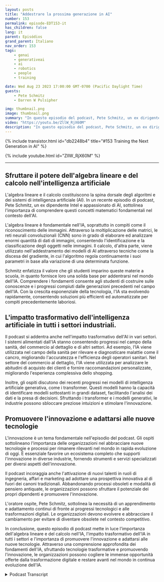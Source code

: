 ```yaml
---
layout: posts
title: "Addestrare la prossima generazione in AI"
number: 153
permalink: episode-EDT153-it
has_children: false
lang: it
parent: Episódios
grand_parent: Italiano
nav_order: 153
tags:
    - genai
    - generativeai
    - ai
    - robotics
    - people
    - training

date: Wed Aug 23 2023 17:00:00 GMT-0700 (Pacific Daylight Time)
guests:
    - Pete Schmitz
    - Darren W Pulsipher

img: thumbnail.png
image: thumbnail.png
summary: "In questo episodio del podcast, Pete Schmitz, un ex dirigente commerciale di Intel, parla del suo lavoro con gli studenti delle scuole superiori nell'insegnare loro sull'IA e su come utilizzarla nelle competizioni di robotica. Spiega che queste competizioni richiedono l'uso dell'autonomia e l'IA è un componente cruciale per raggiungerla. Pete condivide un esempio di come la visione artificiale, alimentata dall'IA, viene utilizzata nel veicolo navale senza pilota del Defense Advanced Research Projects Agency, DARPA D Hunter."
video: "https://youtu.be/ZllW_RjX60M"
description: "In questo episodio del podcast, Pete Schmitz, un ex dirigente commerciale di Intel, parla del suo lavoro con gli studenti delle scuole superiori nell'insegnare loro sull'IA e su come utilizzarla nelle competizioni di robotica. Spiega che queste competizioni richiedono l'uso dell'autonomia e l'IA è un componente cruciale per raggiungerla. Pete condivide un esempio di come la visione artificiale, alimentata dall'IA, viene utilizzata nel veicolo navale senza pilota del Defense Advanced Research Projects Agency, DARPA D Hunter."
---
```


<div>
{% include transistor.html id="db2248b4" title="#153 Training the Next Generation in AI" %}

{% include youtube.html id="ZllW_RjX60M" %}
</div>

---

## Sfruttare il potere dell'algebra lineare e del calcolo nell'intelligenza artificiale

L'algebra lineare e il calcolo costituiscono la spina dorsale degli algoritmi e dei sistemi di intelligenza artificiale (AI). In un recente episodio di podcast, Pete Schmitz, un ex dipendente Intel e appassionato di AI, sottolinea l'importanza di comprendere questi concetti matematici fondamentali nel contesto dell'AI.

L'algebra lineare è fondamentale nell'IA, soprattutto in compiti come il riconoscimento delle immagini. Attraverso la moltiplicazione delle matrici, le reti neurali convoluzionali (CNN) sono in grado di elaborare ed analizzare enormi quantità di dati di immagini, consentendo l'identificazione e la classificazione degli oggetti nelle immagini. Il calcolo, d'altra parte, viene utilizzato nell'addestramento dei modelli di AI attraverso tecniche come la discesa del gradiente, in cui l'algoritmo regola continuamente i suoi parametri in base alla variazione di una determinata funzione.

Schmitz enfatizza il valore che gli studenti imparino queste materie a scuola, in quanto fornisce loro una solida base per addentrarsi nel mondo dell'IA. Comprendere i fondamenti consente agli studenti di costruire sulle conoscenze e i progressi compiuti dalle generazioni precedenti nel campo dell'IA. Con la crescita esponenziale della tecnologia, l'IA sta evolvendo rapidamente, consentendo soluzioni più efficienti ed automatizzate per compiti precedentemente laboriosi.

## L'impatto trasformativo dell'intelligenza artificiale in tutti i settori industriali.

Il podcast si addentra anche nell'impatto trasformativo dell'AI in vari settori. I sistemi alimentati dall'IA stanno consentendo progressi nel campo della sanità, del commercio al dettaglio e di altri settori. Ad esempio, l'IA viene utilizzata nel campo della sanità per rilevare e diagnosticare malattie come il cancro, migliorando l'accuratezza e l'efficienza degli operatori sanitari. Nel settore del commercio al dettaglio, l'IA viene utilizzata per analizzare le abitudini di acquisto dei clienti e fornire raccomandazioni personalizzate, migliorando l'esperienza complessiva dello shopping.

Inoltre, gli ospiti discutono dei recenti progressi nei modelli di intelligenza artificiale generativa, come i transformer. Questi modelli hanno la capacità di identificare modelli sottostanti in grandi dataset, facilitando l'analisi dei dati e la presa di decisioni. Sfruttando i transformer e i modelli generativi, le industrie possono sbloccare preziose intuizioni e stimolare l'innovazione.

## Promuovere l'innovazione e adattarsi alle nuove tecnologie

L'innovazione è un tema fondamentale nell'episodio del podcast. Gli ospiti sottolineano l'importanza delle organizzazioni nel abbracciare nuove tecnologie e processi per rimanere rilevanti nel mondo in rapida evoluzione di oggi. È essenziale favorire un ecosistema completo che supporti l'innovazione in diverse industrie, fornendo strumenti e servizi specializzati per diversi aspetti dell'innovazione.

Il podcast incoraggia anche l'attivazione di nuovi talenti in ruoli di ingegneria, affari e marketing ad adottare una prospettiva innovativa al di fuori dei canoni tradizionali. Abbandonando processi obsoleti e modalità di pensiero antiquate, le organizzazioni possono sfruttare il potenziale dei propri dipendenti e promuovere l'innovazione.

L'oratore ospite, Pete Schmitz, sottolinea la necessità di un apprendimento e adattamento continui di fronte ai progressi tecnologici e alle trasformazioni digitali. Le organizzazioni devono evolvere e abbracciare il cambiamento per evitare di diventare obsolete nel contesto competitivo.

In conclusione, questo episodio di podcast mette in luce l'importanza dell'algebra lineare e del calcolo nell'IA, l'impatto trasformativo dell'IA in tutti i settori e l'importanza di promuovere l'innovazione e adattarsi alle nuove tecnologie. Attraverso una comprensione approfondita dei fondamenti dell'IA, sfruttando tecnologie trasformative e promuovendo l'innovazione, le organizzazioni possono cogliere le immense opportunità offerte dalla trasformazione digitale e restare avanti nel mondo in continua evoluzione dell'IA.



<details>
<summary> Podcast Transcript </summary>

<p></p>

</details>
